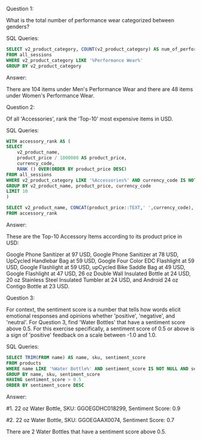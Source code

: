 Question 1: 

What is the total number of performance wear categorized between genders?

SQL Queries:

```sql
SELECT v2_product_category, COUNT(v2_product_category) AS num_of_performance_wear
FROM all_sessions
WHERE v2_product_category LIKE '%Performance Wear%'
GROUP BY v2_product_category
```

Answer: 

There are 104 items under Men's Performance Wear and there are 48 items under Women's Performance Wear.

Question 2: 

Of all 'Accessories', rank the 'Top-10' most expensive items in USD.

SQL Queries:

```sql
WITH accessory_rank AS (
SELECT 
	v2_product_name,
	product_price / 1000000 AS product_price,
	currency_code,
	RANK () OVER(ORDER BY product_price DESC)
FROM all_sessions
WHERE v2_product_category LIKE '%Accessories%' AND currency_code IS NOT NULL
GROUP BY v2_product_name, product_price, currency_code
LIMIT 10
)

SELECT v2_product_name, CONCAT(product_price::TEXT,' ',currency_code), rank
FROM accessory_rank
```

Answer:

These are the Top-10 Accessory Items according to its product price in USD:

Google Phone Sanitizer at 97 USD, 
Google Phone Sanitizer at 78 USD, 
UpCycled Handlebar Bag at 59 USD, 
Google Four Color EDC Flashlight at 59 USD, 
Google Flashlight at 59 USD, 
upCycled Bike Saddle Bag at 49 USD, 
Google Flashlight at 47 USD, 
26 oz Double Wall Insulated Bottle at 24 USD, 
20 oz Stainless Steel Insulated Tumbler at 24 USD, and 
Android 24 oz Contigo Bottle at 23 USD.


Question 3: 

For context, the sentiment score is a number that tells how words elicit emotional responses and opinions whether 'positive', 'negative', and 'neutral'.  For Question 3, find 'Water Bottles' that have a sentiment score above 0.5.  For this exercise specifically, a sentiment score of 0.5 or above is a sign of 'positive' feedback on a scale between -1.0 and 1.0.

SQL Queries:

```sql
SELECT TRIM(FROM name) AS name, sku, sentiment_score
FROM products
WHERE name LIKE '%Water Bottle%' AND sentiment_score IS NOT NULL AND sentiment_magnitude IS NOT NULL
GROUP BY name, sku, sentiment_score
HAVING sentiment_score > 0.5
ORDER BY sentiment_score DESC
```

Answer:

#1. 22 oz Water Bottle, 
SKU: GGOEGDHC018299, 
Sentiment Score: 0.9

#2. 22 oz Water Bottle, 
SKU: GGOEGAAX0074, 
Sentiment Score: 0.7

There are 2 Water Bottles that have a sentiment score above 0.5.
